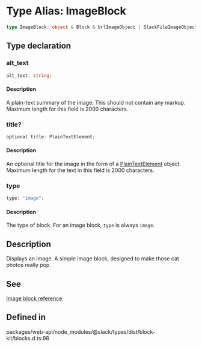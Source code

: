 # Type Alias: ImageBlock

```ts
type ImageBlock: object & Block & UrlImageObject | SlackFileImageObject;
```

## Type declaration

### alt\_text

```ts
alt_text: string;
```

#### Description

A plain-text summary of the image. This should not contain any markup.
Maximum length for this field is 2000 characters.

### title?

```ts
optional title: PlainTextElement;
```

#### Description

An optional title for the image in the form of a [PlainTextElement](../interfaces/PlainTextElement.md) object.
Maximum length for the text in this field is 2000 characters.

### type

```ts
type: "image";
```

#### Description

The type of block. For an image block, `type` is always `image`.

## Description

Displays an image. A simple image block, designed to make those cat photos really pop.

## See

[Image block reference](https://api.slack.com/reference/block-kit/blocks#image).

## Defined in

packages/web-api/node\_modules/@slack/types/dist/block-kit/blocks.d.ts:98
